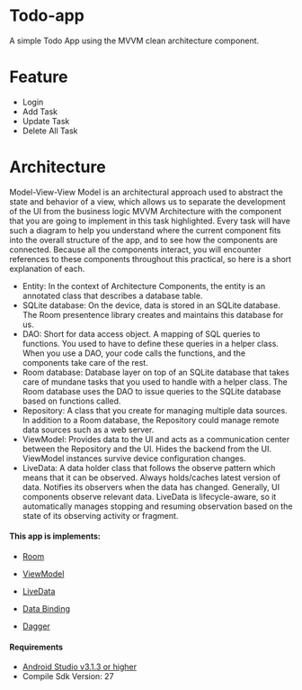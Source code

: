 # Todo-app
A simple Todo App using the MVVM clean architecture component. 
# Feature
- Login
- Add Task
- Update Task
- Delete All Task

# Architecture
Model-View-View Model is an architectural approach used to abstract the state and behavior of a view, which allows us to separate the development of the UI from the business logic
MVVM Architecture with the component that you are going to implement in this task highlighted. Every task will have such a diagram to help you understand where the current component fits into the overall structure of the app, and to see how the components are connected. 
Because all the components interact, you will encounter references to these components throughout this practical, so here is a short explanation of each.


- Entity: In the context of Architecture Components, the entity is an annotated class that describes a database table.
- SQLite database: On the device, data is stored in an SQLite database. The Room presentence library creates and maintains this database for us.
- DAO: Short for data access object. A mapping of SQL queries to functions. You used to have to define these queries in a helper class. When you use a DAO, your code calls the functions, and the components take care of the rest.
- Room database: Database layer on top of an SQLite database that takes care of mundane tasks that you used to handle with a helper class. The Room database uses the DAO to issue queries to the SQLite database based on functions called.
- Repository: A class that you create for managing multiple data sources. In addition to a Room database, the Repository could manage remote data sources such as a web server.
- ViewModel: Provides data to the UI and acts as a communication center between the Repository and the UI. Hides the backend from the UI. ViewModel instances survive device configuration changes.
- LiveData: A data holder class that follows the observe pattern which means that it can be observed. Always holds/caches latest version of data. Notifies its observers when the data has changed. Generally, UI components observe relevant data. LiveData is lifecycle-aware, so it automatically manages stopping and resuming observation based on the state of its observing activity or fragment.

#### This app is implements:

- [Room](https://codelabs.developers.google.com/codelab)
- [ViewModel](https://developer.android.com/topic/libraries/architecture/viewmodel)
- [LiveData](https://developer.android.com/topic/libraries/architecture/livedata)
- [Data Binding](https://developer.android.com/topic/libraries/data-binding/)

- [Dagger](https://google.github.io/dagger/)


#### Requirements
- [Android Studio v3.1.3 or higher](https://developer.android.com/studio/)
- Compile Sdk Version: 27





